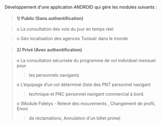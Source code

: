Développement d'une application ANDROID qui gère les modules suivants :
> <h4>1/ Public (Sans authentification)</h4>

> o La consultation des vols du jour en temps réel<br>
<blockquote>o Géo localisation des agences Tunisair dans le monde</blockquote>

<blockquote><h4> 2/ Privé (Avec authentification)</h4></blockquote>

<blockquote>o La consultation sécurisée du programme de vol individuel mensuel pour<br>
<blockquote>les personnels navigants<br>
</blockquote>o L’équipage d’un vol déterminé (liste des PNT personnel navigant<br>
<blockquote>technique et PNC personnel navigant commercial à bord.<br>
</blockquote>o (Module Fidelys - Relevé des mouvements , Changement de profil, Envoi<br>
<blockquote>de réclamations, Annulation d'un billet prime)